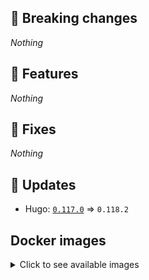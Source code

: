 ## :loudspeaker: Breaking changes

*Nothing*


## :tada: Features

*Nothing*


## :bug: Fixes

*Nothing*


## :heartbeat: Updates

* Hugo: [`0.117.0`](https://github.com/floryn90/docker-hugo/releases/tag/0.117.0) => `0.118.2`


## Docker images

<details>
<summary>Click to see available images</summary>

This release is available from Docker Hub as project `floryn90/hugo` with the following tags:

| Alias tags                   | Version specific tags                      |
| ---------------------------- | ------------------------------------------ |
| `busybox`, `latest`          | `0.118.2-busybox`, `0.118.2`                     |
| `busybox-ci`, `ci`           | `0.118.2-busybox-ci`, `0.118.2-ci`               |
| `busybox-onbuild`, `onbuild` | `0.118.2-busybox-onbuild`, `0.118.2-onbuild`     |
| `alpine`                     | `0.118.2-alpine`                              |
| `alpine-ci`                  | `0.118.2-alpine-ci`                           |
| `alpine-onbuild`             | `0.118.2-alpine-onbuild`                      |
| `asciidoctor`                | `0.118.2-asciidoctor`                         |
| `asciidoctor-ci`             | `0.118.2-asciidoctor-ci`                      |
| `asciidoctor-onbuild`        | `0.118.2-asciidoctor-onbuild`                 |
| `pandoc`                     | `0.118.2-pandoc`                              |
| `pandoc-ci`                  | `0.118.2-pandoc-ci`                           |
| `pandoc-onbuild`             | `0.118.2-pandoc-onbuild`                      |
| `ext-alpine`                 | `0.118.2-ext-alpine`                          |
| `ext-alpine-ci`              | `0.118.2-ext-alpine-ci`                       |
| `ext-alpine-onbuild`         | `0.118.2-ext-alpine-onbuild`                  |
| `ext-asciidoctor`            | `0.118.2-ext-asciidoctor`                     |
| `ext-asciidoctor-ci`         | `0.118.2-ext-asciidoctor-ci`                  |
| `ext-asciidoctor-onbuild`    | `0.118.2-ext-asciidoctor-onbuild`             |
| `ext-pandoc`                 | `0.118.2-ext-pandoc`                          |
| `ext-pandoc-ci`              | `0.118.2-ext-pandoc-ci`                       |
| `ext-pandoc-onbuild`         | `0.118.2-ext-pandoc-onbuild`                  |
| `debian`                     | `0.118.2-debian`                              |
| `debian-ci`                  | `0.118.2-debian-ci`                           |
| `debian-onbuild`             | `0.118.2-debian-onbuild`                      |
| `ext-debian`, `ext`, `latest-ext` | `0.118.2-ext-debian`, `0.118.2-ext`         |
| `ext-debian-ci`, `ext-ci`    | `0.118.2-ext-debian-ci`, `0.118.2-ext-ci`        |
| `ext-debian-onbuild`, `ext-onbuild` | `0.118.2-ext-debian-onbuild`, `0.118.2-ext-onbuild` |
| `ubuntu`                     | `0.118.2-ubuntu`                            |
| `ubuntu-ci`                  | `0.118.2-ubuntu-ci`                         |
| `ubuntu-onbuild`             | `0.118.2-ubuntu-onbuild`                    |
| `ext-ubuntu`                 | `0.118.2-ext-ubuntu`                        |
| `ext-ubuntu-ci`              | `0.118.2-ext-ubuntu-ci`                     |
| `ext-ubuntu-onbuild`         | `0.118.2-ext-ubuntu-onbuild`                |
</details>